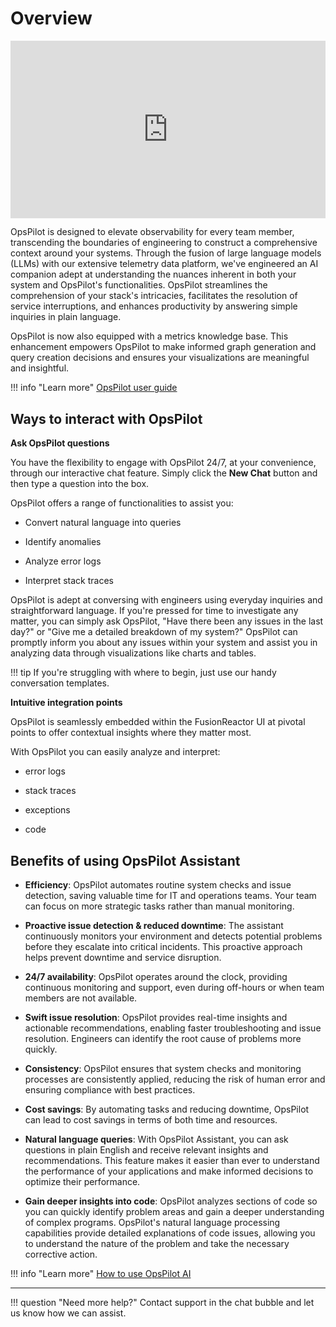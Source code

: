 # Overview

<div style="padding:56.25% 0 0 0;position:relative;"><iframe src="https://player.vimeo.com/video/871379062?badge=0&amp;autopause=0&amp;quality_selector=1&amp;progress_bar=1&amp;player_id=0&amp;app_id=58479" frameborder="0" allow="autoplay; fullscreen; picture-in-picture" style="position:absolute;top:0;left:0;width:100%;height:100%;" title="OpsPilot Assistant"></iframe></div><script src="https://player.vimeo.com/api/player.js"></script>

OpsPilot is designed to elevate observability for every team member, transcending the boundaries of engineering to construct a comprehensive context around your systems. Through the fusion of large language models (LLMs) with our extensive telemetry data platform, we've engineered an AI companion adept at understanding the nuances inherent in both your system and OpsPilot's functionalities. OpsPilot streamlines the comprehension of your stack's intricacies, facilitates the resolution of service interruptions, and enhances productivity by answering simple inquiries in plain language.

OpsPilot is now also equipped with a metrics knowledge base. This enhancement empowers OpsPilot to make informed graph generation and query creation decisions and ensures your visualizations are meaningful and insightful.

!!! info "Learn more"
    [OpsPilot user guide](/frdocs/Data-insights/Features/OpsPilot/OpsPilot-user-guide/)

## Ways to interact with OpsPilot

**Ask OpsPilot questions**

You have the flexibility to engage with OpsPilot 24/7, at your convenience, through our interactive chat feature. Simply click the **New Chat** button and then type a question into the box.

OpsPilot offers a range of functionalities to assist you:

* Convert natural language into queries 

* Identify anomalies

* Analyze error logs

* Interpret stack traces


OpsPilot is adept at conversing with engineers using everyday inquiries and straightforward language. If you're pressed for time to investigate any matter, you can simply ask OpsPilot, "Have there been any issues in the last day?" or "Give me a detailed breakdown of my system?" OpsPilot can promptly inform you about any issues within your system and assist you in analyzing data through visualizations like charts and tables.

!!! tip
    If you're struggling with where to begin, just use our handy conversation templates.

**Intuitive integration points**

OpsPilot is seamlessly embedded within the FusionReactor UI at pivotal points to offer contextual insights where they matter most. 

With OpsPilot you can easily analyze and interpret:

* error logs

* stack traces

* exceptions

* code



## Benefits of using OpsPilot Assistant

* **Efficiency**: OpsPilot automates routine system checks and issue detection, saving valuable time for IT and operations teams. Your team can focus on more strategic tasks rather than manual monitoring.

* **Proactive issue detection & reduced downtime**: The assistant continuously monitors your environment and detects potential problems before they escalate into critical incidents. This proactive approach helps prevent downtime and service disruption.

* **24/7 availability**: OpsPilot operates around the clock, providing continuous monitoring and support, even during off-hours or when team members are not available.

* **Swift issue resolution**: OpsPilot provides real-time insights and actionable recommendations, enabling faster troubleshooting and issue resolution. Engineers can identify the root cause of problems more quickly.

* **Consistency**: OpsPilot ensures that system checks and monitoring processes are consistently applied, reducing the risk of human error and ensuring compliance with best practices.

* **Cost savings**: By automating tasks and reducing downtime, OpsPilot can lead to cost savings in terms of both time and resources.


* **Natural language queries**: With
OpsPilot Assistant, you can ask questions in
plain English and receive relevant
insights and recommendations. This
feature makes it easier than ever to
understand the performance of your
applications and make informed
decisions to optimize their
performance.

* **Gain deeper insights into code**:
OpsPilot analyzes sections of
code so you can quickly identify
problem areas and gain a deeper
understanding of complex programs.
OpsPilot's natural language
processing capabilities provide detailed
explanations of code issues, allowing
you to understand the nature of the
problem and take the necessary
corrective action.



!!! info "Learn more"
    [How to use OpsPilot AI](/frdocs/Data-insights/Features/OpsPilot/OpsPilot-user-guide/) 

___

!!! question "Need more help?"
    Contact support in the chat bubble and let us know how we can assist.